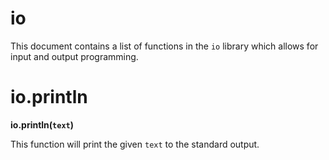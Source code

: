 # io
This document contains a list of functions in the `io` library which allows for input and output programming.

# io.println
**io.println(`text`)**

This function will print the given `text` to the standard output.
